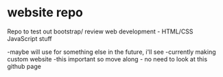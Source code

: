 # website repo

Repo to test out bootstrap/ review web development - HTML/CSS JavaScript stuff

-maybe will use for something else in the future, i'll see
-currently making custom website
-this important so move along - no need to look at this github page
